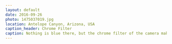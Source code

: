 ```yaml
---
layout: default
date: 2016-09-26
photo: 1475037019.jpg
location: Antelope Canyon, Arizona, USA
caption_header: Chrome Filter
caption: Nothing is blue there, but the chrome filter of the camera makes everything surreal and superb.
---
```

